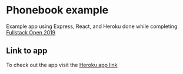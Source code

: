 # Phonebook example

Example app using Express, React, and Heroku done while completing [Fullstack Open 2019](https://fullstackopen.com/en)

## Link to app

To check out the app visit the [Heroku app link]()
